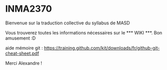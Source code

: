 INMA2370
========

Bienvenue sur la traduction collective du syllabus de MASD

Vous trouverez toutes les informations nécessaires sur le *** WIKI ***.
Bon amusement :D

aide mémoire git : https://training.github.com/kit/downloads/fr/github-git-cheat-sheet.pdf

Merci Alexandre !
